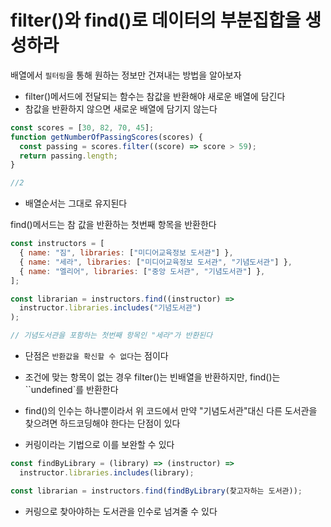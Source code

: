 # filter()와 find()로 데이터의 부분집합을 생성하라

배열에서 `필터링`을 통해 원하는 정보만 건져내는 방법을 알아보자

- filter()메서드에 전달되는 함수는 참값을 반환해야 새로운 배열에 담긴다
- 참값을 반환하지 않으면 새로운 배열에 담기지 않는다

```js
const scores = [30, 82, 70, 45];
function getNumberOfPassingScores(scores) {
  const passing = scores.filter((score) => score > 59);
  return passing.length;
}

//2
```

- 배열순서는 그대로 유지된다

find()메서드는 참 값을 반환하는 첫번째 항목을 반환한다

```js
const instructors = [
  { name: "짐", libraries: ["미디어교육정보 도서관"] },
  { name: "세라", libraries: ["미디어교육정보 도서관", "기념도서관"] },
  { name: "엘리어", libraries: ["중앙 도서관", "기념도서관"] },
];

const librarian = instructors.find((instructor) =>
  instructor.libraries.includes("기념도서관")
);

// 기념도서관을 포함하는 첫번째 항목인 "세라"가 반환된다
```

- 단점은 `반환값을 확신할 수 없다`는 점이다

- 조건에 맞는 항목이 없는 경우 filter()는 빈배열을 반환하지만, find()는 ``undefined`를 반환한다
- find()의 인수는 하나뿐이라서 위 코드에서 만약 "기념도서관"대신 다른 도서관을 찾으려면 하드코딩해야 한다는 단점이 있다

- 커링이라는 기법으로 이를 보완할 수 있다

```js
const findByLibrary = (library) => (instructor) =>
  instructor.libraries.includes(library);

const librarian = instructors.find(findByLibrary(찾고자하는 도서관));
```

- 커링으로 찾아야하는 도서관을 인수로 넘겨줄 수 있다
